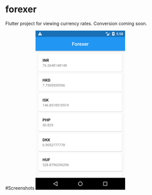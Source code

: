 # forexer
Flutter project for viewing currency rates. Conversion coming soon.

#Screenshots
<img src="screenshots/scr1.png" height="500em" />